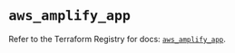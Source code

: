 # `aws_amplify_app`

Refer to the Terraform Registry for docs: [`aws_amplify_app`](https://registry.terraform.io/providers/hashicorp/aws/6.16.0/docs/resources/amplify_app).
